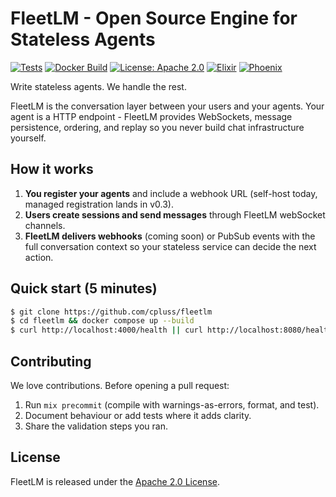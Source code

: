 # FleetLM - Open Source Engine for Stateless Agents

[![Tests](https://github.com/cpluss/fleetlm/actions/workflows/test.yml/badge.svg)](https://github.com/cpluss/fleetlm/actions/workflows/test.yml)
[![Docker Build](https://github.com/cpluss/fleetlm/actions/workflows/docker-build.yml/badge.svg)](https://github.com/cpluss/fleetlm/actions/workflows/docker-build.yml)
[![License: Apache 2.0](https://img.shields.io/badge/License-Apache%202.0-blue.svg)](https://opensource.org/licenses/Apache-2.0)
[![Elixir](https://img.shields.io/badge/Elixir-1.15.7-purple.svg)](https://elixir-lang.org/)
[![Phoenix](https://img.shields.io/badge/Phoenix-1.8.1-red.svg)](https://phoenixframework.org/)

Write stateless agents. We handle the rest.

FleetLM is the conversation layer between your users and your agents. Your agent is a HTTP endpoint - FleetLM provides WebSockets, message persistence, ordering, and replay so you never build chat infrastructure yourself.

## How it works

1. **You register your agents** and include a webhook URL (self-host today, managed registration lands in v0.3).
2. **Users create sessions and send messages** through FleetLM webSocket channels.
3. **FleetLM delivers webhooks** (coming soon) or PubSub events with the full conversation context so your stateless service can decide the next action.

## Quick start (5 minutes)

```bash
$ git clone https://github.com/cpluss/fleetlm
$ cd fleetlm && docker compose up --build
$ curl http://localhost:4000/health || curl http://localhost:8080/health
```

## Contributing

We love contributions. Before opening a pull request:

1. Run `mix precommit` (compile with warnings-as-errors, format, and test).
2. Document behaviour or add tests where it adds clarity.
3. Share the validation steps you ran.

## License

FleetLM is released under the [Apache 2.0 License](LICENSE).
